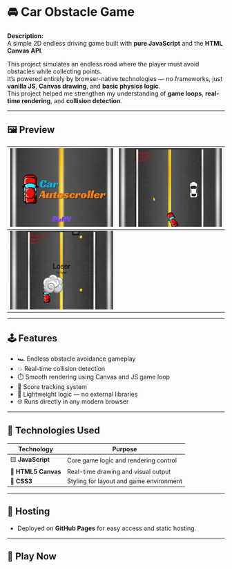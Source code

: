 # 🚘 Car Obstacle Game

**Description:**  
A simple 2D endless driving game built with **pure JavaScript** and the **HTML Canvas API**.

This project simulates an endless road where the player must avoid obstacles while collecting points.  
It’s powered entirely by browser-native technologies — no frameworks, just **vanilla JS**, **Canvas drawing**, and **basic physics logic**.  
This project helped me strengthen my understanding of **game loops**, **real-time rendering**, and **collision detection**.

---

## 🖼️ Preview

| ![Main Screenshot](screenshots/car-game.webp) | ![Screenshot 1](screenshots/car-game1.webp) |
|---------------------------------------------|------------------------------------------|
| ![Screenshot 2](screenshots/car-game2.webp)   |                                          |

---

## 🕹️ Features

- 🏎️ Endless obstacle avoidance gameplay  
- 💥 Real-time collision detection  
- ⏱️ Smooth rendering using Canvas and JS game loop  
- 🎯 Score tracking system  
- 🧠 Lightweight logic — no external libraries  
- 🌐 Runs directly in any modern browser  

---

## 🧠 Technologies Used

| Technology | Purpose |
|-------------|----------|
| 🟨 **JavaScript** | Core game logic and rendering control |
| 🧩 **HTML5 Canvas** | Real-time drawing and visual output |
| 🎨 **CSS3** | Styling for layout and game environment |

---

## 🚀 Hosting

- Deployed on **GitHub Pages** for easy access and static hosting.

---

## 🧩 Play Now


